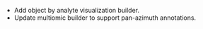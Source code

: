 - Add object by analyte visualization builder.
- Update multiomic builder to support pan-azimuth annotations.
